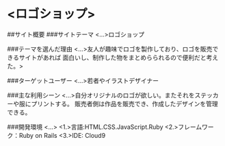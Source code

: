 # <ロゴショップ>

##サイト概要
###サイトテーマ
<...>ロゴショップ


###テーマを選んだ理由
<...>友人が趣味でロゴを製作しており、ロゴを販売できるサイトがあれば
面白いし、制作した物をまとめらられるので便利だと考えた。>

###ターゲットユーザー
<...>若者やイラストデザイナー

###主な利用シーン
<...>自分オリジナルのロゴが欲しい。またそれをステッカーや服にプリントする。
販売者側は作品を販売でき、作成したデザインを管理できる。

###開発環境
<...>
<1.>言語:HTML.CSS.JavaScript.Ruby
<2.>フレームワーク：Ruby on Rails
<3.>IDE: Cloud9


